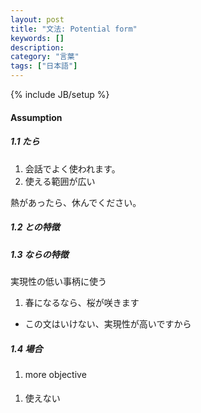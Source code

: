 ```yaml
---
layout: post
title: "文法: Potential form"
keywords: []
description: 
category: "言葉"
tags: ["日本語"]
---
```

{% include JB/setup %}


#### Assumption

##### 1.1 たら
1. 会話でよく使われます。
2. 使える範囲が広い

熱があったら、休んでください。

##### 1.2 との特徴

##### 1.3 ならの特徴
実現性の低い事柄に使う
1.  春になるなら、桜が咲きます
- この文はいけない、実現性が高いですから

##### 1.4 場合
1. more objective




####
1. 使えない
